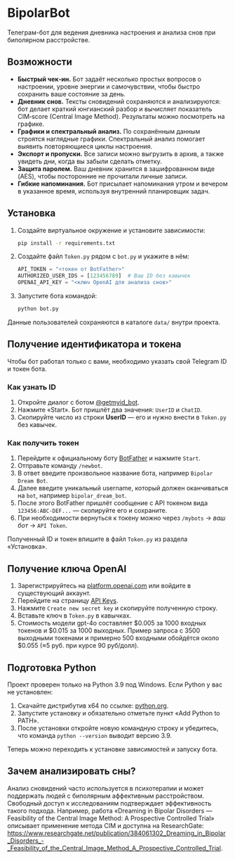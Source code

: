 # BipolarBot

Телеграм-бот для ведения дневника настроения и анализа снов при биполярном расстройстве.

## Возможности
* **Быстрый чек‑ин.** Бот задаёт несколько простых вопросов о настроении, уровне энергии и самочувствии, чтобы быстро сохранить ваше состояние за день.
* **Дневник снов.** Тексты сновидений сохраняются и анализируются: бот делает краткий юнгианский разбор и вычисляет показатель CIM‑score (Central Image Method). Результаты можно посмотреть на графике.
* **Графики и спектральный анализ.** По сохранённым данным строятся наглядные графики. Спектральный анализ помогает выявить повторяющиеся циклы настроения.
* **Экспорт и пропуски.** Все записи можно выгрузить в архив, а также увидеть дни, когда вы забыли сделать отметку.
* **Защита паролем.** Ваш дневник хранится в зашифрованном виде (AES), чтобы посторонние не прочитали личные записи.
* **Гибкие напоминания.** Бот присылает напоминания утром и вечером в указанное время, используя внутренний планировщик задач.

## Установка
1. Создайте виртуальное окружение и установите зависимости:
   ```bash
   pip install -r requirements.txt
   ```
2. Создайте файл `Token.py` рядом с `bot.py` и укажите в нём:
   ```python
   API_TOKEN = "<токен от BotFather>"
   AUTHORIZED_USER_IDS = [123456789]  # Ваш ID без кавычек
   OPENAI_API_KEY = "<ключ OpenAI для анализа снов>"
   ```
3. Запустите бота командой:
   ```bash
   python bot.py
   ```

Данные пользователей сохраняются в каталоге `data/` внутри проекта.


## Получение идентификатора и токена
Чтобы бот работал только с вами, необходимо указать свой Telegram ID и токен бота.

### Как узнать ID
1. Откройте диалог с ботом [@getmyid_bot](https://t.me/getmyid_bot).
2. Нажмите «Start». Бот пришлёт два значения: `UserID` и `ChatID`.
3. Скопируйте число из строки **UserID** — его и нужно внести в `Token.py` без кавычек.

### Как получить токен
1. Перейдите к официальному боту [BotFather](https://t.me/BotFather) и нажмите `Start`.
2. Отправьте команду `/newbot`.
3. В ответ введите произвольное название бота, например `Bipolar Dream Bot`.
4. Далее введите уникальный username, который должен оканчиваться на `bot`, например `bipolar_dream_bot`.
5. После этого BotFather пришлёт сообщение с API токеном вида `123456:ABC-DEF...` — скопируйте его и сохраните.
6. При необходимости вернуться к токену можно через `/mybots` → *ваш бот* → `API Token`.

Полученный ID и токен впишите в файл `Token.py` из раздела «Установка».

## Получение ключа OpenAI
1. Зарегистрируйтесь на [platform.openai.com](https://platform.openai.com/) или войдите в существующий аккаунт.
2. Перейдите на страницу [API Keys](https://platform.openai.com/account/api-keys).
3. Нажмите `Create new secret key` и скопируйте полученную строку.
4. Вставьте ключ в `Token.py` в кавычках.
5. Стоимость модели gpt-4o составляет $0.005 за 1000 входных токенов и $0.015 за 1000 выходных.
   Пример запроса с 3500 выходными токенами и примерно 500 входными обойдётся около $0.055 (≈5 руб. при курсе 90 руб/долл).

## Подготовка Python
Проект проверен только на Python 3.9 под Windows. Если Python у вас не установлен:
1. Скачайте дистрибутив x64 по ссылке: [python.org](https://www.python.org/ftp/python/3.9.13/python-3.9.13-amd64.exe).
2. Запустите установку и обязательно отметьте пункт «Add Python to PATH».
3. После установки откройте новую командную строку и убедитесь, что команда `python --version` выводит версию 3.9.

Теперь можно переходить к установке зависимостей и запуску бота.

## Зачем анализировать сны?
Анализ сновидений часто используется в психотерапии и может поддержать людей с биполярным аффективным расстройством. Свободный доступ к исследованиям подтверждает эффективность такого подхода. Например, работа «Dreaming in Bipolar Disorders — Feasibility of the Central Image Method: A Prospective Controlled Trial» описывает применение метода CIM и доступна на ResearchGate: <https://www.researchgate.net/publication/384061302_Dreaming_in_Bipolar_Disorders_-_Feasibility_of_the_Central_Image_Method_A_Prospective_Controlled_Trial>.
